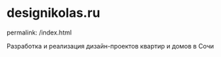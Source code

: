 # designikolas.ru

permalink: /index.html

Разработка и реализация дизайн-проектов квартир и домов в Сочи

